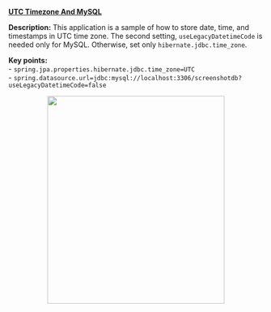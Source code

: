 
**[UTC Timezone And MySQL](https://github.com/AnghelLeonard/Hibernate/tree/master/HibernateSpringBootUTCTimezone)**
 
**Description:** This application is a sample of how to store date, time, and timestamps in UTC time zone. The second setting, `useLegacyDatetimeCode` is needed only for MySQL. Otherwise, set only `hibernate.jdbc.time_zone`.

**Key points:**\
     - `spring.jpa.properties.hibernate.jdbc.time_zone=UTC`\
     - `spring.datasource.url=jdbc:mysql://localhost:3306/screenshotdb?useLegacyDatetimeCode=false`
<a href="https://leanpub.com/java-persistence-performance-illustrated-guide"><p align="center"><img src="https://github.com/AnghelLeonard/Hibernate-SpringBoot/blob/master/Java%20Persistence%20Performance%20Illustrated%20Guide.jpg" height="410" width="350"/></p></a>
